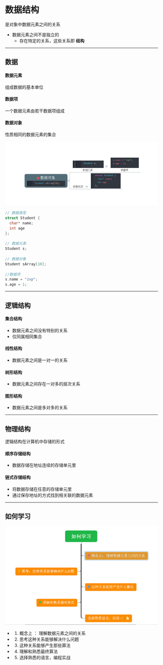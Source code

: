 # 数据结构
是对象中数据元素之间的关系
* 数据元素之间不是独立的
  * 存在特定的关系，这些关系即 **结构**
---
## 数据
#### 数据元素
组成数据的基本单位

#### 数据项
一个数据元素由若干数据项组成

#### 数据对象
性质相同的数据元素的集合

![](./pic/数据元素关系.png)

```C++
// 数据类型
struct Student {
  char* name;
  int age
};

// 数据元素
Student s;

// 数据对象
Student sArray[10];

//数据项
s.name = "zxp";
s.age = 1;
```

---
## 逻辑结构
#### 集合结构
* 数据元素之间没有特别的关系
* 仅同属相同集合

#### 线性结构
* 数据元素之间是一对一的关系

#### 树形结构
* 数据元素之间存在一对多的层次关系

#### 图形结构
* 数据元素之间是多对多的关系

---
## 物理结构
逻辑结构在计算机中存储的形式

#### 顺序存储结构
* 数据存储在地址连续的存储单元里

#### 链式存储结构
* 将数据存储在任意的存储单元里
* 通过保存地址的方式找到相关联的数据元素

---
## 如何学习
![](./pic/数据结构如何学习.png)
* 1. 概念上 ： 理解数据元素之间的关系
* 2. 思考这种关系能够解决什么问题
* 3. 这种关系能够产生那些算法
* 4. 理解和熟悉最终算法
* 5. 选择熟悉的语言，编程实战
